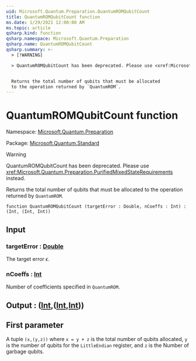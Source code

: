 ```yaml
---
uid: Microsoft.Quantum.Preparation.QuantumROMQubitCount
title: QuantumROMQubitCount function
ms.date: 1/29/2021 12:00:00 AM
ms.topic: article
qsharp.kind: function
qsharp.namespace: Microsoft.Quantum.Preparation
qsharp.name: QuantumROMQubitCount
qsharp.summary: >-
  > [!WARNING]

  > QuantumROMQubitCount has been deprecated. Please use <xref:Microsoft.Quantum.Preparation.PurifiedMixedStateRequirements> instead.


  Returns the total number of qubits that must be allocated
  to the operation returned by `QuantumROM`.
---
```


# QuantumROMQubitCount function

Namespace: [Microsoft.Quantum.Preparation](xref:Microsoft.Quantum.Preparation)

Package: [Microsoft.Quantum.Standard](https://nuget.org/packages/Microsoft.Quantum.Standard)


> [!WARNING]
> QuantumROMQubitCount has been deprecated. Please use <xref:Microsoft.Quantum.Preparation.PurifiedMixedStateRequirements> instead.

Returns the total number of qubits that must be allocatedto the operation returned by `QuantumROM`.

```qsharp
function QuantumROMQubitCount (targetError : Double, nCoeffs : Int) : (Int, (Int, Int))
```


## Input

### targetError : [Double](xref:microsoft.quantum.lang-ref.double)

The target error $\epsilon$.


### nCoeffs : [Int](xref:microsoft.quantum.lang-ref.int)

Number of coefficients specified in `QuantumROM`.



## Output : ([Int](xref:microsoft.quantum.lang-ref.int),([Int](xref:microsoft.quantum.lang-ref.int),[Int](xref:microsoft.quantum.lang-ref.int)))

## First parameterA tuple `(x,(y,z))` where `x = y + z` is the total number of qubits allocated,`y` is the number of qubits for the `LittleEndian` register, and `z` is the Numberof garbage qubits.